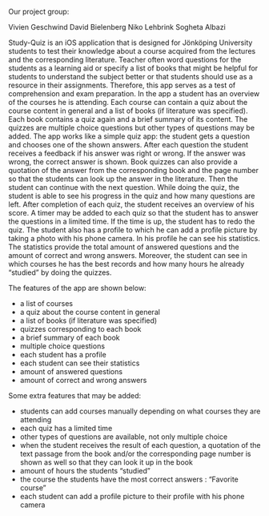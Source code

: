 Our project group:

Vivien Geschwind
David Bielenberg
Niko Lehbrink
Sogheta Albazi


Study-Quiz
is an iOS application that is designed for Jönköping University students to test their knowledge about a course acquired from the lectures and the corresponding literature. Teacher often word questions for the students as a learning aid or specify a list of books that might be helpful for students to understand the subject better or that students should use as a resource in their assignments. Therefore, this app serves as a test of comprehension and exam preparation. 
In the app a student has an overview of the courses he is attending. Each course can contain a quiz about the course content in general and a list of books (if literature was specified). Each book contains a quiz again and a brief summary of its content. The quizzes are multiple choice questions but other types of questions may be added. The app works like a simple quiz app: the student gets a question and chooses one of the shown answers. After each question the student receives a feedback if his answer was right or wrong. If the answer was wrong, the correct answer is shown. Book quizzes can also provide a quotation of the answer from the corresponding book and the page number so that the students can look up the answer in the literature. Then the student can continue with the next question. While doing the quiz, the student is able to see his progress in the quiz and how many questions are left. After completion of each quiz, the student receives an overview of his score. A timer may be added to each quiz so that the student has to answer the questions in a limited time. If the time is up, the student has to redo the quiz. The student also has a profile to which he can add a profile picture by taking a photo with his phone camera. In his profile he can see his statistics. The statistics provide the total amount of answered questions and the amount of correct and wrong answers. Moreover, the student can see in which courses he has the best records and how many hours he already “studied” by doing the quizzes.  

The features of the app are shown below:

- a list of courses 
- a quiz about the course content in general
- a list of books (if literature was specified) 
- quizzes corresponding to each book
- a brief summary of each book 
- multiple choice questions
- each student has a profile 
- each student can see their statistics
- amount of answered questions
- amount of correct and wrong answers


Some extra features that may be added:

- students can add courses manually depending on what courses they are attending
- each quiz has a limited time
- other types of questions are available, not only multiple choice 
- when the student receives the result of each question, a quotation of the text passage from the book and/or the corresponding page number is shown as well so that they can look it up in the book 
- amount of hours the students “studied” 
- the course the students have the most correct answers : “Favorite course” 
- each student can add a profile picture to their profile with his phone camera 
